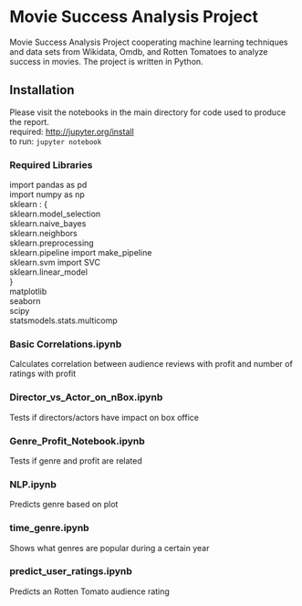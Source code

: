 # Movie Success Analysis Project

Movie Success Analysis Project cooperating machine learning techniques and data sets from Wikidata, Omdb, and Rotten Tomatoes to analyze success in movies. The project is written in Python.

## Installation
Please visit the notebooks in the main directory for code used to produce the report. <br />
required: http://jupyter.org/install <br />
to run:
`jupyter notebook`

### Required Libraries

import pandas as pd <br />
import numpy as np <br />
sklearn : {<br />
sklearn.model_selection <br />
sklearn.naive_bayes <br />
sklearn.neighbors <br />
sklearn.preprocessing <br />
sklearn.pipeline import make_pipeline <br />
sklearn.svm import SVC <br />
sklearn.linear_model <br />
} <br />
matplotlib <br />
seaborn <br />
scipy <br />
statsmodels.stats.multicomp <br />

### Basic Correlations.ipynb
Calculates correlation between audience reviews with profit and number of ratings with profit
### Director_vs_Actor_on_nBox.ipynb
Tests if directors/actors have impact on box office
### Genre_Profit_Notebook.ipynb
Tests if genre and profit are related
### NLP.ipynb
Predicts genre based on plot
### time_genre.ipynb
Shows what genres are popular during a certain year
### predict_user_ratings.ipynb
Predicts an Rotten Tomato audience rating


